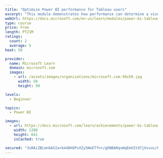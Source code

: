 ```yaml
---
title: "Optimize Power BI performance for Tableau users"
excerpt: "This module demonstrates how performance can determine a visual's usefulness."
webUrl: https://docs.microsoft.com/en-us/learn/modules/power-bi-tableau-optimize-performance/
type: course
price: Free
length: PT21M
ratings:
  count: 2
  average: 5
heat: 50

provider:
  name: Microsoft Learn
  domain: microsoft.com
  images:
    - url: /assets/images/organizations/microsoft.com-50x50.jpg
      width: 50
      height: 50

levels:
  - Beginner

topics:
  - Power BI

images:
  - url: https://docs.microsoft.com/learn/achievements/power-bi-tableau-optimize-performance-social.png
    width: 1280
    height: 641
    isCached: true

secured: "3sRAiZBLmnbASIa+b44DHXPvXZy5NeETfn+/gDNBARqxWqEmUItd7jXvvus/FlgxAoodS8YUOzRFDyLEO8wTKuvztVmTopizXkRq66OiM4secH4yLsg+1H82+OISzlFN8+0f0/sju7kgOsUhc0agyM+9yukqGj/iF/LgQbzzQTVZowpuLG7C8Sk3Q+TBTxRwx14rqh32z8hG3oZ8SA3hp7Tnw1bR4lhHYtjh2jUFREG9nxmzXLaGcwSMVC9dN9Cnqatzbd/10yh3zOat8Dm6vKj/4OmAKRAfF+HhwOncuzvYLvVhclxkN7zQanibV9rmkWKdvPH/FtxAo9i+NLOXB8uAyHkramdBTAorPirr6sp4yp6Rf4kye6hFH1c0rMy+O0Pzr7fqplDyVL4n+4cSSWg973oA0HuE0YGg0tWLxf0=;0ETKKYStLYgW2Hbmhx1cdA=="
---
```


